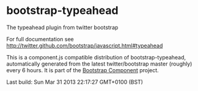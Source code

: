 # bootstrap-typeahead
The typeahead plugin from twitter bootstrap

For full documentation see http://twitter.github.com/bootstrap/javascript.html#typeahead

This is a component.js compatible distribution of bootstrap-typeahead, automatically generated
from the latest twitter/bootstrap master (roughly) every 6 hours. It is part of the <a href="http://github.com/codemix/bootstrap-component">Bootstrap Component</a>
project.


Last build: Sun Mar 31 2013 22:17:27 GMT+0100 (BST)

